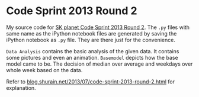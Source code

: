 Code Sprint 2013 Round 2
========================

My source code for [SK planet Code Sprint 2013 Round 2](http://codesprint.skplanet.com/2013/participation/round2_intro.htm).
The `.py` files with same name as the iPython notebook files are generated by saving the iPython notebook as `.py` file.
They are there just for the convenience.

`Data Analysis` contains the basic analysis of the given data. It contains some pictures and even an animation.
`Basemodel` depicts how the base model came to be. The decision of median over average and weekdays over whole week based on the data.

Refer to [blog.shurain.net/2013/07/code-sprint-2013-round-2.html](blog.shurain.net/2013/07/code-sprint-2013-round-2.html) for explanation.
